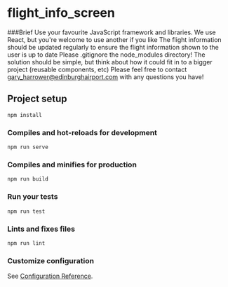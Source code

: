 # flight_info_screen

###Brief
Use your favourite JavaScript framework and libraries. We use React, but you're welcome to use another if you like
The flight information should be updated regularly to ensure the flight information shown to the user is up to date
Please .gitignore the node_modules directory!
The solution should be simple, but think about how it could fit in to a bigger project (reusable components, etc)
Please feel free to contact gary_harrower@edinburghairport.com with any questions you have!

## Project setup
```
npm install
```
### Compiles and hot-reloads for development
```
npm run serve
```
### Compiles and minifies for production
```
npm run build
```
### Run your tests
```
npm run test
```
### Lints and fixes files
```
npm run lint
```
### Customize configuration
See [Configuration Reference](https://cli.vuejs.org/config/).

